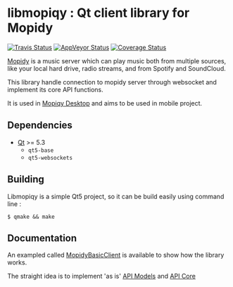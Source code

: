 # libmopiqy : Qt client library for Mopidy #

[![Travis Status](https://img.shields.io/travis/AlexandrePTJ/mopidy-somafm/develop.svg?style=flat-square)](https://travis-ci.org/AlexandrePTJ/libmopiqy)
[![AppVeyor Status](https://img.shields.io/appveyor/ci/AlexandrePTJ/libmopiqy/develop.svg?style=flat-square)](https://ci.appveyor.com/project/AlexandrePTJ/libmopiqy)
[![Coverage Status](https://img.shields.io/coveralls/AlexandrePTJ/libmopiqy/develop.svg?style=flat-square)](https://coveralls.io/r/AlexandrePTJ/libmopiqy?branch=develop)

[Mopidy](http://www.mopidy.com/) is a music server which can play music both from multiple sources, like your local hard drive, radio streams, and from Spotify and SoundCloud.

This library handle connection to mopidy server through websocket and implement its core API functions.

It is used in [Mopiqy Desktop](https://github.com/AlexandrePTJ/mopiqy_desktop) and aims to be used in mobile project.

## Dependencies ##

- [Qt](http://qt-project.org/) >= 5.3
  - `qt5-base`
  - `qt5-websockets`

## Building ##

Libmopiqy is a simple Qt5 project, so it can be build easily using command line :

    $ qmake && make

## Documentation ##

An exampled called [MopidyBasicClient](https://github.com/AlexandrePTJ/libmopiqy/tree/master/demos/mopidybasicclient) is available to show how the library works.

The straight idea is to implement 'as is' [API Models](http://docs.mopidy.com/en/latest/api/models/) and [API Core](http://docs.mopidy.com/en/latest/api/core/)

